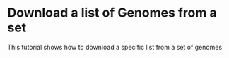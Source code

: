 # Download a list of Genomes from a set
This tutorial shows how to download a  specific list from a set of genomes